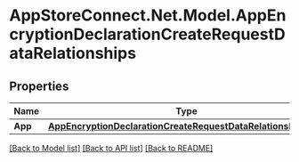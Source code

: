 # AppStoreConnect.Net.Model.AppEncryptionDeclarationCreateRequestDataRelationships

## Properties

Name | Type | Description | Notes
------------ | ------------- | ------------- | -------------
**App** | [**AppEncryptionDeclarationCreateRequestDataRelationshipsApp**](AppEncryptionDeclarationCreateRequestDataRelationshipsApp.md) |  | 

[[Back to Model list]](../README.md#documentation-for-models) [[Back to API list]](../README.md#documentation-for-api-endpoints) [[Back to README]](../README.md)

